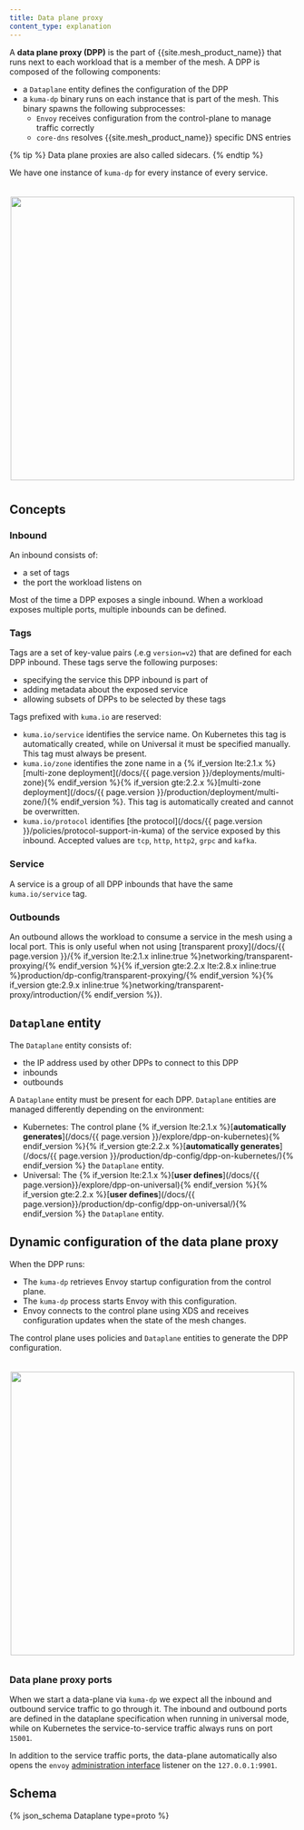 ```yaml
---
title: Data plane proxy
content_type: explanation
---
```


A **data plane proxy (DPP)** is the part of {{site.mesh_product_name}} that runs next to each workload that is a member of the mesh.
A DPP is composed of the following components:

- a `Dataplane` entity defines the configuration of the DPP
- a `kuma-dp` binary runs on each instance that is part of the mesh. This binary spawns the following subprocesses:
  - `Envoy` receives configuration from the control-plane to manage traffic correctly 
  - `core-dns` resolves {{site.mesh_product_name}} specific DNS entries

{% tip %}
Data plane proxies are also called sidecars.
{% endtip %}

We have one instance of `kuma-dp` for every instance of every service.

<center>
<img src="/assets/images/docs/0.4.0/diagram-11.jpg" alt="" style="width: 500px; padding-top: 20px; padding-bottom: 10px;"/>
</center>

## Concepts

### Inbound

An inbound consists of:

- a set of tags
- the port the workload listens on

Most of the time a DPP exposes a single inbound. When a workload exposes multiple ports, multiple inbounds can be defined.

### Tags
Tags are a set of key-value pairs (.e.g `version=v2`) that are defined for each DPP inbound. These tags serve the following purposes:

- specifying the service this DPP inbound is part of
- adding metadata about the exposed service
- allowing subsets of DPPs to be selected by these tags

Tags prefixed with `kuma.io` are reserved:

* `kuma.io/service` identifies the service name. On Kubernetes this tag is automatically created, while on Universal it must be specified manually. This tag must always be present.
* `kuma.io/zone` identifies the zone name in a {% if_version lte:2.1.x %}[multi-zone deployment](/docs/{{ page.version }}/deployments/multi-zone){% endif_version %}{% if_version gte:2.2.x %}[multi-zone deployment](/docs/{{ page.version }}/production/deployment/multi-zone/){% endif_version %}. This tag is automatically created and cannot be overwritten.
* `kuma.io/protocol` identifies [the protocol](/docs/{{ page.version }}/policies/protocol-support-in-kuma) of the service exposed by this inbound. Accepted values are `tcp`, `http`, `http2`, `grpc` and `kafka`.

### Service
A service is a group of all DPP inbounds that have the same `kuma.io/service` tag.

### Outbounds
An outbound allows the workload to consume a service in the mesh using a local port.
This is only useful when not using [transparent proxy](/docs/{{ page.version }}/{% if_version lte:2.1.x inline:true %}networking/transparent-proxying/{% endif_version %}{% if_version gte:2.2.x lte:2.8.x inline:true %}production/dp-config/transparent-proxying/{% endif_version %}{% if_version gte:2.9.x inline:true %}networking/transparent-proxy/introduction/{% endif_version %}). 

## `Dataplane` entity

The `Dataplane` entity consists of:

- the IP address used by other DPPs to connect to this DPP
- inbounds
- outbounds

A `Dataplane` entity must be present for each DPP. `Dataplane` entities are managed differently depending on the environment: 

- Kubernetes: The control plane {% if_version lte:2.1.x %}[**automatically generates**](/docs/{{ page.version }}/explore/dpp-on-kubernetes){% endif_version %}{% if_version gte:2.2.x %}[**automatically generates**](/docs/{{ page.version }}/production/dp-config/dpp-on-kubernetes/){% endif_version %} the `Dataplane` entity. 
- Universal: The {% if_version lte:2.1.x %}[**user defines**](/docs/{{ page.version}}/explore/dpp-on-universal){% endif_version %}{% if_version gte:2.2.x %}[**user defines**](/docs/{{ page.version}}/production/dp-config/dpp-on-universal/){% endif_version %} the `Dataplane` entity. 
 
## Dynamic configuration of the data plane proxy 

When the DPP runs:
- The `kuma-dp` retrieves Envoy startup configuration from the control plane.
- The `kuma-dp` process starts Envoy with this configuration.
- Envoy connects to the control plane using XDS and receives configuration updates when the state of the mesh changes.

The control plane uses policies and `Dataplane` entities to generate the DPP configuration. 

<center>
<img src="/assets/images/docs/0.4.0/diagram-10.jpg" alt="" style="width: 500px; padding-top: 20px; padding-bottom: 10px;"/>
</center>

### Data plane proxy ports

When we start a data-plane via `kuma-dp` we expect all the inbound and outbound service traffic to go through it. The inbound and outbound ports are defined in the dataplane specification when running in universal mode, while on Kubernetes the service-to-service traffic always runs on port `15001`.

In addition to the service traffic ports, the data-plane automatically also opens the `envoy` [administration interface](https://www.envoyproxy.io/docs/envoy/latest/operations/admin) listener on the `127.0.0.1:9901`.

## Schema

{% json_schema Dataplane type=proto %}
